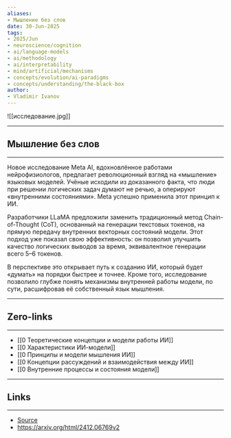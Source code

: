 ```yaml
---
aliases: 
- Мышление без слов 
date: 30-Jun-2025
tags:
- 2025/Jun
- neuroscience/cognition
- ai/language-models
- ai/methodology
- ai/interpretability
- mind/artificial/mechanisms
- concepts/evolution/ai-paradigms
- concepts/understanding/the-black-box
author:
- Vladimir Ivanov
---
```

![[исследование.jpg]]

-----
##  Мышление без слов 
-----
Новое исследование Meta AI, вдохновлённое работами нейрофизиологов, предлагает революционный взгляд на «мышление» языковых моделей. Учёные исходили из доказанного факта, что люди при решении логических задач думают не речью, а оперируют «внутренними состояниями». Meta успешно применила этот принцип к ИИ.

Разработчики LLaMA предложили заменить традиционный метод Chain-of-Thought (CoT), основанный на генерации текстовых токенов, на прямую передачу внутренних векторных состояний модели. Этот подход уже показал свою эффективность: он позволил улучшить качество логических выводов за время, эквивалентное генерации всего 5–6 токенов.

В перспективе это открывает путь к созданию ИИ, который будет «думать» на порядки быстрее и точнее. Кроме того, исследование позволило глубже понять механизмы внутренней работы модели, по сути, расшифровав её собственный язык мышления.

---
## Zero-links
---
- [[0 Теоретические концепции и модели работы ИИ]]
- [[0 Характеристики ИИ-модели]]
- [[0 Принципы и модели мышления ИИ]]
- [[0 Концепции рассуждений и взаимодействия между ИИ]]
- [[0 Внутренние процессы и состояния модели]]

---
## Links
---
- [Source](https://t.me/turboproject/1742)
- https://arxiv.org/html/2412.06769v2